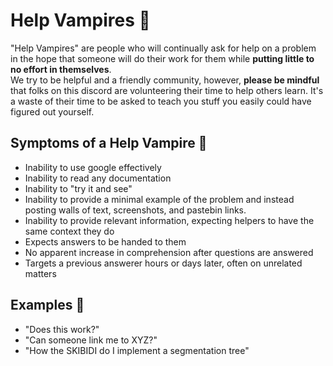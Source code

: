 <!-- alias vampire -->

# Help Vampires :vampire:

"Help Vampires" are people who will continually ask for help on a problem in the hope that someone
will do their work for them while __putting little to no effort in themselves__.<br>
We try to be helpful and a friendly community, however, **please be mindful** that folks on this
discord are volunteering their time to help others learn. It's a waste of their time to be asked to
teach you stuff you easily could have figured out yourself.

## Symptoms of a Help Vampire :bat:

- Inability to use google effectively
- Inability to read any documentation
- Inability to "try it and see"
- Inability to provide a minimal example of the problem and instead posting walls of text, screenshots, and pastebin links.
- Inability to provide relevant information, expecting helpers to have the same context they do
- Expects answers to be handed to them
- No apparent increase in comprehension after questions are answered
- Targets a previous answerer hours or days later, often on unrelated matters

## Examples :garlic:

- "Does this work?"
- "Can someone link me to XYZ?"
- "How the SKIBIDI do I implement a segmentation tree"
